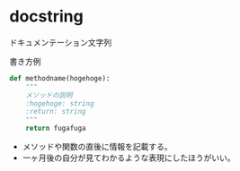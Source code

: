# docstring

ドキュメンテーション文字列

書き方例

```python
def methodname(hogehoge):
    """
    メソッドの説明
    :hogehoge: string
    :return: string
    """
    return fugafuga
```

- メソッドや関数の直後に情報を記載する。
- 一ヶ月後の自分が見てわかるような表現にしたほうがいい。

